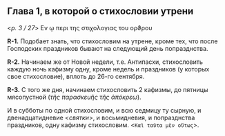 
## Глава 1, в которой о стихословии утрени

<*p. 3 / 27*> Εν ῳ περι της στιχολογιας του ορϑρου

**R-1.** Подобает знать, что стихословим на утрене, кроме тех, что после Господских праздников бывают 
на следующий день попразднства. 

**R-2.** Начинаем же от Новой недели, т.е. Антипасхи, стихословить каждую ночь кафизму одну, кроме недель 
и праздников (у которых свое стихословие), вплоть до 26-го сентября. 

**R-3.** С того же дня, начинаем стихословить 2 кафизмы, до пятницы мясопустной (*τῆς παρασκευῆς τῆς ἀπόκρεω*).

И в субботы по одной стихословим, и всю седмицу ту сырную, и двенадцатидневие <*святки*>, и
восьмидневия, и попразднства праздников, одну кафизму стихословим. <`Καὶ ταῦτα μὲν οὕτως`>.
